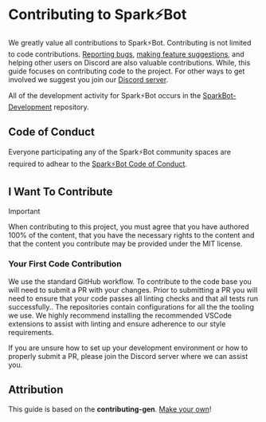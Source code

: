 <!-- omit in toc -->
# Contributing to Spark⚡️Bot

We greatly value all contributions to Spark⚡️Bot. Contributing is not limited to code contributions. [Reporting bugs](https://github.com/SparkBotDev/SparkBot-Development/issues/new/choose), [making feature suggestions](https://github.com/SparkBotDev/SparkBot-Development/issues/new/choose), and helping other users on Discord are also valuable contributions. While, this guide focuses on contributing code to the project. For other ways to get involved we suggest you join our [Discord server](https://discord.gg/8ptjPttjvt).

All of the development activity for Spark⚡️Bot occurs in the [SparkBot-Development](https://github.com/SparkBotDev/SparkBot-Development/) repository.

## Code of Conduct

Everyone participating any of the Spark⚡️Bot community spaces are required to adhear to the [Spark⚡️Bot Code of Conduct](https://github.com/SparkBotDev/.github/blob/main/CODE_OF_CONDUCT.md).

## I Want To Contribute

>[!IMPORTANT]
> When contributing to this project, you must agree that you have authored 100% of the content, that you have the necessary rights to the content and that the content you contribute may be provided under the MIT license.

### Your First Code Contribution

We use the standard GitHub workflow.  To contribute to the code base you will need to submit a PR with your changes.  Prior to submitting a PR you will need to ensure that your code passes all linting checks and that all tests run successfully.. The repositories contain configurations for all the the tooling we use. We highly recommend installing the recommended VSCode extensions to assist with linting and ensure adherence to our style requirements.

If you are unsure how to set up your development environment or how to properly submit a PR, please join the Discord server where we can assist you.

<!-- omit in toc -->
## Attribution

This guide is based on the **contributing-gen**. [Make your own](https://github.com/bttger/contributing-gen)!
